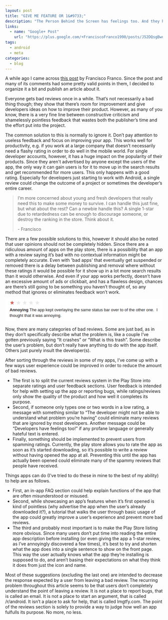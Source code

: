 ```yaml
---
layout: post
title: "GIVE ME FEATURE OR 1&#9733;"
description: "The Person Behind the Screen has feelings too. And they hurt."
links:
  - name: "Google+ Post"
    url: "https://plus.google.com/+FranciscoFranco1990/posts/J52DQsgBwuu"
tags:
  - android
  - meta
categories:
  - blog
---
```


A while ago I came across [this post](https://plus.google.com/+FranciscoFranco1990/posts/J52DQsgBwuu) by Francisco Franco. Since the post and many of its comments had some pretty valid points in them, I decided to organize it a bit and publish an article about it.

Everyone gets bad reviews once in a while. That’s not necessarily a bad thing though; they show that there’s room for improvement and give developers ideas on how to improve their product. However, as many of you know, there is a very fine line between constructive criticism and shamelessly pointless feedback that wastes both the publisher’s time and the effort put into the project.

The common solution to this is normally to ignore it. Don’t pay attention to useless feedback and focus on improving your app. This works well for productivity, e.g. if you work at a large company that doesn’t necessarily need a flashy rating in order to do well in the mobile world. For single developer accounts, however, it has a huge impact on the popularity of their products. Since they aren't advertised by anyone except the users of the app, the only way it can gain users is for it to move up in the search results and get recommended for more users. This only happens with a good rating. Especially for developers just starting to work with Android, a single review could change the outcome of a project or sometimes the developer’s entire career.

> I’m more concerned about young and fresh developers that really need this to make some money to survive. I can handle this just fine, but what about the rest? Can a newbie handle this? A single 1-star due to retardedness can be enough to discourage someone, or destroy the ranking in the store. Think about it.
> 
> \- Francisco

There are a few possible solutions to this, however it should also be noted that user opinions should not be completely hidden. Since there are a ridiculous amount of apps on the play store, there is a possibility that an app with a review saying it’s bad with no contextual information might be completely accurate. Even with 'bad apps' that eventually get suspended or removed there is a delay between publishing and removal where without these ratings it would be possible for it show up in a lot more search results than it would otherwise. And even if your app works perfectly, doesn’t have an excessive amount of ads or clickbait, and has a flawless design, chances are there’s still going to be something you haven’t thought of, so any method that ignores or eliminates feedback won’t work.

![A user review: Annoying. The app kept overlaying the same status bar over to of the other one. I thought that it was annoying.](/images/blogs/wonderous.png)

Now, there are many categories of bad reviews. Some are just bad, as in they don’t specifically describe what the problem is, like a couple I’ve gotten previously saying “It crashes” or “What is this trash”. Some describe the user’s problem, but don’t really have anything to do with the app itself. Others just purely insult the developer(s).

After sorting through the reviews in some of my apps, I’ve come up with a few ways user experience could be improved in order to reduce the amount of bad reviews.

- The first is to split the current reviews system in the Play Store into separate ratings and user feedback sections. User feedback is intended for help with setting up the app or reporting bugs, while ratings/reviews only show the quality of the product and how well it completes its purpose. 
- Second, if someone only types one or two words in a low rating, a message with something similar to “The developer might not be able to understand what problem you’re having” could eliminate many reviews that are ignored by most developers. Another message could be “Developers have feelings too!” if any profane language or generally hateful text is entered. 
- Finally, something should be implemented to prevent users from spamming ratings. Currently, the play store allows you to rate the app as soon as it’s started downloading, so it’s possible to write a review without having opened the app at all. Preventing this until the app has actually been opened could eliminate many of the spammy reviews that people have received.

Things apps can do (I’ve tried to do these in mine to the best of my ability) to help are as follows.
- First, an in-app FAQ section could help explain functions of the app that are often misunderstood or misused.
- Second, while showcasing an app’s features when it’s first opened is kind of pointless (why advertise the app when the user’s already downloaded it?), a tutorial that walks the user through basic usage of the app could greatly improve a user’s experience and prevent more bad reviews.
- The third and probably most important is to make the Play Store listing more obvious. Since many users don’t put time into reading the entire app description before installing (or even giving the app a 1-star review, as I’ve annoyingly discovered a few times), it’s best to try and shorten what the app does into a single sentence to show on the front page. This way the user actually knows what the app they’re installing is supposed to do, and aren’t basing their expectations on what they think it does from just the icon and name.

Most of these suggestions (excluding the last one) are intended to decrease the response expected by a user from leaving a bad review. The recurring problem throughout this article seems to be that users don’t completely understand the point of leaving a review. It is not a place to report bugs, that is called an email. It is not a place to start an argument, that is called /r/android. It isn’t a place to ask for help, that is called lmgtfy.com. The point of the reviews section is solely to provide a way to judge how well an app fulfulls its purpose. No more, no less.

